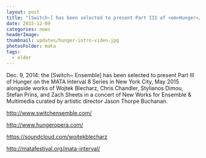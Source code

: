 ```yaml
---
layout: post
title: "[Switch~] has been selected to present Part III of <em>Hunger</em> on the MATA Interval 8 Series in NYC."
date: 2015-12-09
categories: news
headerImage:
thumbnail: updates/hunger-intro-video.jpg
photosFolder: mata
tags:
  - older
---
```


Dec. 9, 2014: the [Switch~ Ensemble] has been selected to present Part III of Hunger on the MATA Interval 8 Series in New York City, May 2015 alongside works of Wojtek Blecharz, Chris Chandler, Stylianos Dimou, Stefan Prins, and Zach Sheets in a concert of New Works for Ensemble & Multimedia curated by artistic director Jason Thorpe Buchanan.

http://www.switchensemble.com/

http://www.hungeropera.com/

https://soundcloud.com/wojtekblecharz

http://matafestival.org/mata-interval/
